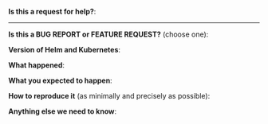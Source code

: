 <!-- Thanks for filing an issue! Before hitting the button, please answer these questions. 
It's helpful to search the existing GitHub issues first. It's likely that another user 
has already reported the issue you're facing, or it's a known issue that we're already aware of-->

**Is this a request for help?**:

---

**Is this a BUG REPORT or FEATURE REQUEST?** (choose one):

<!--
If this is a BUG REPORT, please:
  - Fill in as much of the template below as you can.  If you leave out
    information, we can't help you as well.

If this is a FEATURE REQUEST, please:
  - Describe *in detail* the feature/behavior/change you'd like to see.

In both cases, be ready for followup questions, and please respond in a timely
manner.  If we can't reproduce a bug or think a feature already exists, we
might close your issue.  If we're wrong, PLEASE feel free to reopen it and
explain why.
-->

**Version of Helm and Kubernetes**:


**What happened**:


**What you expected to happen**:


**How to reproduce it** (as minimally and precisely as possible):


**Anything else we need to know**:
